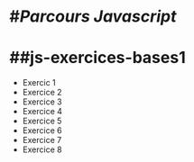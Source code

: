 #*Parcours Javascript*
=========================

##js-exercices-bases1
========================

* Exercic 1
* Exercice 2
* Exercice 3
* Exercice 4
* Exercice 5
* Exercice 6
* Exercice 7
* Exercice 8

